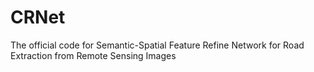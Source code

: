 # CRNet
The official code for Semantic-Spatial Feature Refine Network for Road Extraction from Remote Sensing Images
